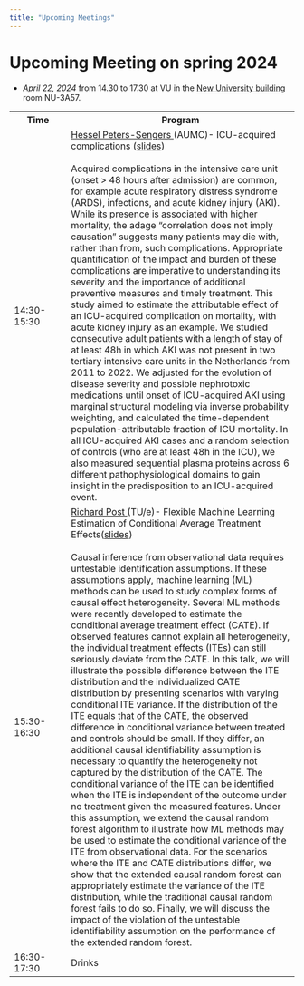 ```yaml
---
title: "Upcoming Meetings"
---
```


# Upcoming Meeting on spring 2024 

* *April 22, 2024* from 14.30 to 17.30 at VU in the [New University building](https://vu.nl/en/about-vu/more-about/new-university-building) room NU-3A57.

<div style="width: 100%; font-size: smaller; text-align: center; margin-bottom: 8px; margin-top: 8px;">
</div>

<table class="schedule">
    <tr>
        <th style="width:20%">Time</th>
        <th>Program</th>
    </tr>
    <tr class="talk">
        <td>14:30-15:30</td>
        <td> <a href="https://www.amsterdamumc.org/en/research/researchers/hessel-peters-sengers.htm"> Hessel Peters-Sengers </a> (AUMC)- ICU-acquired complications (<a href="/apr22-2024-peters-sengers-icu.pdf">slides</a>)
        <br>
        <br>
        Acquired complications in the intensive care unit (onset > 48 hours after admission) are common, for example acute respiratory distress syndrome (ARDS), infections, and acute kidney injury (AKI). While its presence is associated with higher mortality, the adage “correlation does not imply causation” suggests many patients may die with, rather than from, such complications. Appropriate quantification of the impact and burden of these complications are imperative to understanding its severity and the importance of additional preventive measures and timely treatment. This study aimed to estimate the attributable effect of an ICU-acquired complication on mortality, with acute kidney injury as an example. We studied consecutive adult patients with a length of stay of at least 48h in which AKI was not present in two tertiary intensive care units in the Netherlands from 2011 to 2022. We adjusted for the evolution of disease severity and possible nephrotoxic medications until onset of ICU-acquired AKI using marginal structural modeling via inverse probability weighting, and calculated the time-dependent population-attributable fraction of ICU mortality. In all ICU-acquired AKI cases and a random selection of controls (who are at least 48h in the ICU), we also measured sequential plasma proteins across 6 different pathophysiological domains to gain insight in the predisposition to an ICU-acquired event.
        </td>
    </tr>
      <tr class="talk">
        <td>15:30-16:30</td>
        <td> <a href="https://research.tue.nl/nl/persons/richard-aj-post"> Richard Post </a> (TU/e)- Flexible Machine Learning Estimation of Conditional Average Treatment Effects(<a href="/apr22-2024-post-flexible.pdf">slides</a>)
        <br>
        <br>
        Causal inference from observational data requires untestable identification assumptions. If these assumptions apply, machine learning (ML) methods can be used to study complex forms of causal effect heterogeneity. Several ML methods were recently developed to estimate the conditional average treatment effect (CATE). If observed features cannot explain all heterogeneity, the individual treatment effects (ITEs) can still seriously deviate from the CATE. In this talk, we will illustrate the possible difference between the ITE distribution and the individualized CATE distribution by presenting scenarios with varying conditional ITE variance. If the distribution of the ITE equals that of the CATE, the observed difference in conditional variance between treated and controls should be small. If they differ, an additional causal identifiability assumption is necessary to quantify the heterogeneity not captured by the distribution of the CATE. The conditional variance of the ITE can be identified when the ITE is independent of the outcome under no treatment given the measured features. Under this assumption, we extend the causal random forest algorithm to illustrate how ML methods may be used to estimate the conditional variance of the ITE from observational data. For the scenarios where the ITE and CATE distributions differ, we show that the extended causal random forest can appropriately estimate the variance of the ITE distribution, while the traditional causal random forest fails to do so.  Finally, we will discuss the impact of the violation of the untestable identifiability assumption on the performance of the extended random forest.
        </td>
</td>
    </tr>
    <tr class="drinks">
        <td>16:30-17:30</td>
        <td>Drinks</td>
    </tr>
</table>


